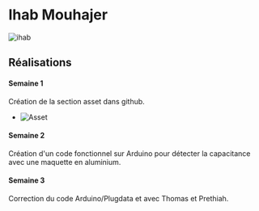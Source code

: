 # Ihab Mouhajer

![ihab](https://github.com/user-attachments/assets/b18e5dcf-7233-4461-be02-8a9fb8cec93f)

 ## Réalisations

 <!-- Une image par semaine de la réalisation dont tu es le plus fier avec une légende -->
#### Semaine 1
Création de la section asset dans github.

* ![Asset](https://github.com/user-attachments/assets/864cf537-79d0-4e54-a1cf-b92431ee3b47)

#### Semaine 2

Création d'un code fonctionnel sur Arduino pour détecter la capacitance avec une maquette en aluminium.

#### Semaine 3

Correction du code Arduino/Plugdata et avec Thomas et Prethiah.